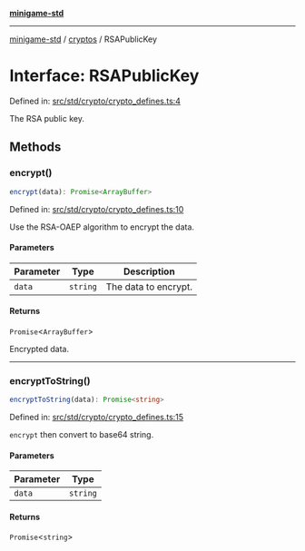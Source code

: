 [**minigame-std**](../../../README.md)

***

[minigame-std](../../../README.md) / [cryptos](../README.md) / RSAPublicKey

# Interface: RSAPublicKey

Defined in: [src/std/crypto/crypto\_defines.ts:4](https://github.com/JiangJie/minigame-std/blob/ff3594872b1efbdbc13aabe99588385e855b50dc/src/std/crypto/crypto_defines.ts#L4)

The RSA public key.

## Methods

### encrypt()

```ts
encrypt(data): Promise<ArrayBuffer>
```

Defined in: [src/std/crypto/crypto\_defines.ts:10](https://github.com/JiangJie/minigame-std/blob/ff3594872b1efbdbc13aabe99588385e855b50dc/src/std/crypto/crypto_defines.ts#L10)

Use the RSA-OAEP algorithm to encrypt the data.

#### Parameters

| Parameter | Type | Description |
| ------ | ------ | ------ |
| `data` | `string` | The data to encrypt. |

#### Returns

`Promise`\<`ArrayBuffer`\>

Encrypted data.

***

### encryptToString()

```ts
encryptToString(data): Promise<string>
```

Defined in: [src/std/crypto/crypto\_defines.ts:15](https://github.com/JiangJie/minigame-std/blob/ff3594872b1efbdbc13aabe99588385e855b50dc/src/std/crypto/crypto_defines.ts#L15)

`encrypt` then convert to base64 string.

#### Parameters

| Parameter | Type |
| ------ | ------ |
| `data` | `string` |

#### Returns

`Promise`\<`string`\>
